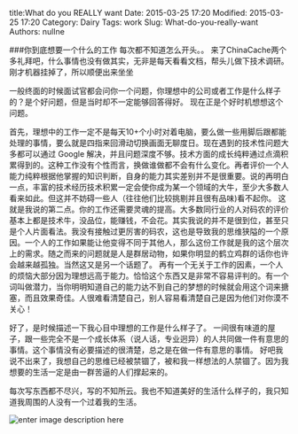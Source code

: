 title:What do you REALLY want 
Date: 2015-03-25 17:20
Modified: 2015-03-25 17:20
Category: Dairy 
Tags: work 
Slug: What-do-you-really-want 
Authors: nullne 

###你到底想要一个什么的工作
每次都不知道怎么开头。。
来了ChinaCache两个多礼拜吧，什么事情也没有做其实，无非是每天看看文档，帮头儿做下技术调研。刚才机器挂掉了，所以顺便出来坐坐


一般终面的时候面试官都会问你一个问题，你理想中的公司或者工作是什么样子的？是个好问题，但是当时却不一定能够回答得好。
现在正是个好时机想想这个问题。


首先，理想中的工作一定不是每天10+个小时对着电脑，要么做一些用脚后跟都能处理的事情，要么就是四指来回滑动切换画面无聊度日。现在遇到的技术性问题大多都可以通过 Google 解决，并且问题深度不够。技术方面的成长纯粹通过点滴积累得到的。这种工作没有个性而言，换做谁做都不会有什么变化。再者评价一个人能力纯粹根据他掌握的知识判断，自身的能力其实差别并不是很重要。说的再明白一点，丰富的技术经历技术积累一定会使你成为某一个领域的大牛，至少大多数人看来如此。但这并不妨碍一些人（往往他们比较挑剔并且很有品味)看不起你。
这就是我说的第二点。你的工作还需要灵魂的提高。大多数同行业的人对码农的评价基本上都是技术牛，没品位，能赚钱，不会花。其实我说的并不是很到位，甚至只是个人片面看法。我没有接触过更厉害的码农，这也是导致我的思维狭隘的一个原因。一个人的工作如果能让他变得不同于其他人，那么这份工作就是我的这个层次上的需求。随之而来的问题就是人是群居动物，如果你明显的鹤立鸡群的话你也许会越来越孤独。当然这又是另一个话题了。
再有一个无关于工作的因素，一个人的烦恼大部分因为理想远高于能力。恰恰这个东西又是非常不容易评判的。有一个词叫做潜力，当你明明知道自己的能力达不到自己的梦想的时候就会用这个词来搪塞，而且效果奇佳。人很难看清楚自己，别人容易看清楚自己是因为他们对你漠不关心！

好了，是时候描述一下我心目中理想的工作是什么样子了。
一间很有味道的屋子，跟一些完全不是一个成长体系（说人话，专业迥异）的人共同做一件有意思的事情。这个事情没有必要描述的很清楚，总之是在做一件有意思的事情。
好吧我说不出来了，我想自己的思维已经被禁锢了，被和我一样想法的人禁锢了。因为我想要的生活一定是由一群苦逼的人们撑起来的。

每次写东西都不尽兴，写的不知所云。我也不知道美好的生活什么样子的，我只知道我周围的人没有一个过着我的生活。


![enter image description here](http://ww2.sinaimg.cn/mw1024/8c7ca3c9jw1eqg02wp7q0j21jk15on6e.jpg)
